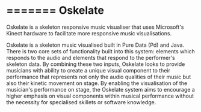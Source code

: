 
=======
Oskelate
========

Oskelate is a skeleton responsive music visualiser that uses Microsoft's Kinect hardware to facilitate more responsive music visualisations.

Oskelate is a skeleton music visualised built in Pure Data (Pd) and Java. There is two core sets of functionality built into this system: elements which responds to the audio and elements that respond to the performer's skeleton data. By combining these two inputs, Oskelate looks to provide musicians with ability to create a unique visual component to their performance that represents not only the audio qualities of their music but also their kinetic movement on stage. By enabling the visualisation of the musician's performance on stage, the Oskelate system aims to encourage a higher emphasis on visual components within musical performance without the necessity for specialised skillets or software knowledge.
